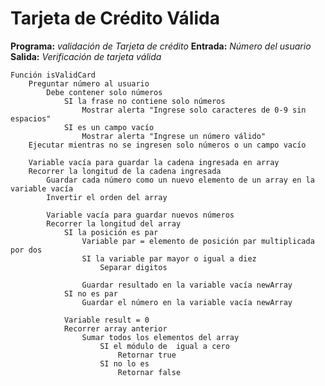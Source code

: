 # Tarjeta de Crédito Válida

__Programa:__ _validación de Tarjeta de crédito_
__Entrada:__ _Número del usuario_
__Salida:__ _Verificación de tarjeta válida_


	Función isValidCard
    	Preguntar número al usuario
        	Debe contener solo números
            	SI la frase no contiene solo números
                	Mostrar alerta "Ingrese solo caracteres de 0-9 sin espacios"
            	SI es un campo vacío  
                	Mostrar alerta "Ingrese un número válido"
    	Ejecutar mientras no se ingresen solo números o un campo vacío

    	Variable vacía para guardar la cadena ingresada en array
    	Recorrer la longitud de la cadena ingresada
    		Guardar cada número como un nuevo elemento de un array en la variable vacía
    		Invertir el orden del array 

    		Variable vacía para guardar nuevos números
    		Recorrer la longitud del array
    			SI la posición es par
    				Variable par = elemento de posición par multiplicada por dos
    				SI la variable par mayor o igual a diez
    					Separar digitos

    				Guardar resultado en la variable vacía newArray
    			SI no es par
    				Guardar el número en la variable vacía newArray	

    			Variable result = 0
    			Recorrer array anterior 
    				Sumar todos los elementos del array
    					SI el módulo de  igual a cero
    						Retornar true
    					SI no lo es 
    						Retornar false  
